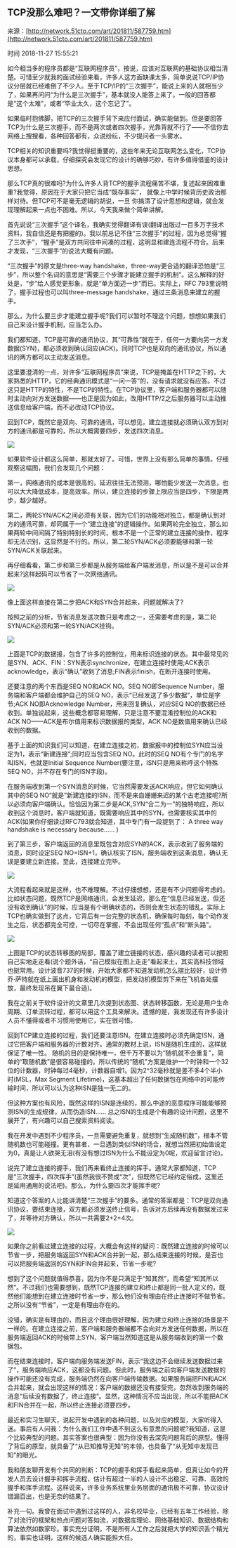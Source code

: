 ## TCP没那么难吧？一文带你详细了解

来源：[http://network.51cto.com/art/201811/587759.htm](http://network.51cto.com/art/201811/587759.htm)

时间 2018-11-27 15:55:21

如今相当多的程序员都是“互联网程序员”，按说，应该对互联网的基础协议相当清楚。可惜至少就我的面试经验来看，许多人这方面缺课太多，简单说说TCP/IP协议分层就已经难倒了不少人。至于TCP/IP的“三次握手”，能说上来的人就相当少了，如果再问问“为什么是三次握手”，基本就没人能答上来了。一般的回答都是“这个太难”，或者“毕业太久，这个忘记了”。
 
如果临时抱佛脚，把TCP的三次握手背下来应付面试，确实能做到。但是要回答TCP为什么是三次握手，而不是两次或者四次握手，光靠背就不行了——不信你去网络上搜搜看，各种回答都有，众说纷纭，不少提问者一头雾水。
 
TCP相关的知识重要吗?我觉得挺重要的，这些年来无论互联网怎么变化，TCP协议本身都可以承载，仔细探究会发现它的设计的确够巧妙，有许多值得借鉴的设计思想。
 
那么TCP真的很难吗?为什么许多人背TCP的握手流程痛苦不堪，复述起来困难重重?我觉得，原因在于大家只把它当成“既存事实”， 就像上中学时候背历史政治那样对待。但TCP可不是毫无逻辑的胡说，一旦 你搞清了设计思想和逻辑，就会发现理解起来一点也不困难。所以，今天我来做个简单讲解。
 
首先说说“三次握手”这个译名，我确实觉得翻译有误(翻译出版过一百多万字技术资料，我自信还是有把握的)。我以前总记不住“三次握手”的过程，因为总觉得“握了三次手”，“握手”是双方共同往中间凑的过程，这明显和建连流程不符合。后来才发现，“三次握手”的说法大概有问题。
 
“三次握手”的原文是three-way handshake，three-way更合适的翻译恐怕是“三步”，所以整个名词的意思是“需要三个步骤才能建立握手的机制”。这么解释的好处是，“步”给人感觉更形象，就是“单方面迈一步”而已。实际上，RFC 793里说明了，握手过程也可以叫three-message handshake，通过三条消息来建立的握手。
 
那么，为什么要三步才能建立握手呢?我们可以暂时不理这个问题，想想如果我们自己来设计握手机制，应当怎么办。
 
我们都知道，TCP是可靠的通讯协议，其“可靠性”就在于，任何一方要向另一方发数据(SYN)，都必须收到确认回应(ACK)。同时TCP也是双向的通讯协议，所以通讯的两方都可以主动发送消息。
 
这里要澄清的一点，对许多“互联网程序员”来说，TCP是掩盖在HTTP之下的，大家熟悉的HTTP，它的经典通讯模式是“一问一答”的，没有请求就没有应答。不过这只是HTTP的特性，不是TCP的特性。在TCP协议里，客户端和服务器都可以随时主动向对方发送数据——也正是因为如此，改用HTTP/2之后服务器可以主动推送信息给客户端，而不必改动TCP协议。
 
回到TCP，既然它是双向、可靠的通讯，可以想见，建立连接就必须确认双方到对方的通讯都是可靠的，所以大概需要四步，发送四次消息。
 
![][0]
 
如果软件设计都这么简单，那就太好了。可惜，世界上没有那么简单的事情。仔细观察这幅图，我们会发现几个问题：
 
第一，网络通讯的成本是很高的，延迟往往无法预测，哪怕能少发送一次消息，也可以大大降低成本，提高效率。所以，建立连接的步骤上限应当是四步，下限是两步，越少越好。
 
第二，两轮SYN/ACK之间必须有关联，因为它们的功能相对独立，都是确认到对方的通讯可靠，却同属于一个“建立连接”的逻辑操作。如果两轮完全独立，那么如果两轮中间间隔了特别特别长的时间，根本不是一个正常的建立连接的操作，程序却无法识别，这显然是不行的。所以，第二轮SYN/ACK必须要能够和第一轮SYN/ACK关联起来。
 
再仔细看看，第二步和第三步都是从服务端给客户端发消息，所以是不是可以合并起来?这样起码可以节省了一次网络通讯。
 
![][1]
 
像上面这样直接在第二步把ACK和SYN合并起来，问题就解决了?
 
按照之前的分析，节省消息发送次数只是考虑之一，还需要考虑的是，第二轮SYN/ACK必须和第一轮SYN/ACK挂钩。
 
![][2]
 
上面是TCP的数据报，包含了许多的控制位，用来标识连接的状态。其中最常见的是SYN、ACK、FIN：SYN表示synchronize，在建立连接时使用;ACK表示acknowledge，表示“确认”收到了消息;FIN表示finish，在断开连接时使用。
 
还要注意的两个东西是SEQ NO和ACK NO。SEQ NO即Sequence Number，服务端和客户端都会维护自己的SEQ NO，表示“已经发送了多少数据”，单位是字节;ACK NO即Acknowledge Number，用来回复确认，对应SEQ NO的数据已经收到。单独说起来，这些概念都容易理解，只是注意不要混淆控制位的ACK和ACK NO——ACK是布尔值用来标识数据报的类型，ACK NO是数值用来确认已经收到的数据。
 
基于上面的知识我们可以知道，在建立连接之初，数据报中的控制位SYN应当设定为1，表示“新建连接”;同时应当包含SEQ NO。此时的SEQ NO有个专门的名字叫ISN，也就是Initial Sequence Number(要注意，ISN只是用来称呼这个特殊SEQ NO，并不存在专门的ISN字段)。
 
在服务端收到第一个SYN消息的时候，它当然需要发送ACK响应，但它如何确认其中的SEQ NO“就是”新建连接的ISN，而不是来自姗姗来迟的某个古老连接呢?所以必须向客户端确认。恰恰因为第二步是ACK,SYN“合二为一”的独特响应，所以收到这个消息时，客户端就知道，既需要响应其中的SYN，也需要核实其中的ACK(如果你仔细读过RFC793就会知道，其中专门有一段提到了： A three way handshake is necessary because…… )
 
到了第三步，客户端返回的消息里既包含对应SYN的ACK，表示收到了服务端的消息，同时设定SEQ NO=ISN+1，确认核实了ISN。服务端收到这条消息，确认无误是要建立新连接。至此，连接建立完毕。
 
![][3]
 
大流程看起来就是这样，也不难理解。不过仔细想想，还是有不少问题得考虑的。比如状态问题，既然TCP是网络通讯，会发生延迟，那么在“信息已经发送，但还没有收到确认”的时候，应当是有个明确状态的，否则会发生状态的错乱。实际上TCP也确实做到了这点，它背后有一台完整的状态机，确保每时每刻，每个动作发生之后，状态都完全可控，一切尽在掌握，不会出现任何“孤点”和“断头路”。
 
![][4]
 
上图是TCP的状态转移图的局部，覆盖了建立链接的状态，感兴趣的读者可以按照自己实地走走看(说个题外话，“自己模拟在图上走走”看起来土，其实高科技领域也挺常用。设计波音737的时候，开始大家都不知道发动机怎么摆比较好，设计师乔·萨特就在纸上画出机身和发动机的模型，把发动机模型剪下来在飞机各处摆放，最终发现吊在翼下最合适)。
 
我在之前关于软件设计的文章里几次提到状态图、状态转移函数，无论是用户生命周期、订单流转过程，都可以用这个工具来解决。遗憾的是，我发现还有许多设计人员不懂得或者不习惯用使用它，实在很可惜。
 
回到TCP建立连接的过程，我们还要注意ISN。在建立连接时必须先确定ISN，通过它把客户端和服务器的计数对齐。通常的教材上说，ISN是随机生成的，这样就保证了唯一性。 随机的目的是保持唯一，但千万不要以为“随机就不会重复”，简单的“取随机数”是很容易碰撞的。所以传统的“随机”方案是维护一个时钟和一个32位的计数器，时钟每过4毫秒，计数器自增1。因为2^32毫秒就是差不多4个半小时(MSL，Max Segment Lifetime)，这基本超出了任何数据包在网络中的可能传输时间，所以可以认为这种ISN是独一无二的。
 
但这种方案也有风险，既然这样的ISN是连续的，那么中途的恶意程序可能能够预测ISN的生成规律，从而伪造ISN…… 总之ISN的生成是个有趣的设计问题，这里不展开了，有兴趣可以自己搜索资料阅读。
 
我在开发中遇到不少程序员，一旦需要避免重复，就想到“生成随机数”，根本不管随机数也可能碰撞。更有甚者，一旦遇到类似ISN的场合，就想当然把初始值设定为0，真是让人欲哭无泪(有没有想过ISN为什么不能设定为0呢，欢迎留言讨论)。
 
说完了建立连接的握手，我们再来看终止连接的挥手。通常大家都知道，TCP是“三次握手，四次挥手”(虽然我很不赞成“次”，但既然它已经约定俗成，这里还是延用通用的说法吧)。那么，为什么要四次才能挥手呢?
 
知道这个答案的人比能讲清楚“三次握手”的要多。通常的答案都是：TCP是双向通讯协议，要结束连接，双方都必须发送终止信号，告诉对方后续再没有数据发过来了，并等待对方确认，所以一共需要2+2=4次。
 
![][5]
 
如果你之前看过建立连接的过程，大概会有这样的疑问：既然建立连接的时候可以节省一步，把服务端返回SYN和ACK合并到一起，那么结束连接的时候，是否也可以把服务端返回的SYN和FIN合并起来，节省一步呢?
 
想到了这个问题就值得恭喜，因为你不是只满足于“知其然”，而希望“知其所以然”。不过我们也需要想到，既然TCP连接的建立和终止都是同一批人定义的，既然他们能想到在建立连接时节省一步，那么他们没有理由在终止连接时不做节省。之所以没有“节省”，一定是有理由存在的。
 
没错，确实是有理由的，而且这个理由很好理解，因为建立和终止连接的场景是不一样的。在建立连接之前，客户端和服务器端都不会向对方发送任何数据，所以在服务端返回ACK的时候带上SYN，客户端当然知道这是从服务端收到的第一个数据包。
 
而在结束连接时，客户端向服务端发送FIN，表示“我这边不会继续发送数据过来了”，服务端响应ACK，这都没有问题。但此时，服务端之前向客户端发送数据的操作可能还没有完成，服务端仍然在向客户端传输数据。如果服务端把FIN和ACK合并起来，就会出现这样的情况：客户端的数据还没有接受完，忽然收到服务端的消息“后续没有数据了，终止连接”。显然，这种情况不应当出现，所以不能把ACK和FIN合并在一起，所以终止连接必须要四步。
 
最近和实习生聊天，说起开发中遇到的各种问题，以及对应的模型，大家听得入迷。事后有人问我：为什么我们工作中遇不到这么有意思的问题呢?我知道，这是个比较典型的问题。其实答案也很典型：因为你没有去深究问题背后的原型。懂得了背后的原型，就具备了“从已知推导无知”的本领，也具备了“从无知中发现已知”的眼光。
 
我和朋友聊开发有个共同的判断：TCP的握手和挥手看起来简单，但真让如今的开发人员去设计握手和挥手流程，估计有超过一半的人设计不出稳定、可靠、高效的握手和挥手流程。这样说来，许多业务系统里业务层面的通讯极不可靠，协议设计错漏百出，也是无奈的结果了。
 
补充一句。我曾在面试中遇到过这样的人，非名校毕业，已经有五年工作经验，除了对流行的框架和热点问题对答如流，对数据库理论、网络基础知识、数据结构和算法依然如数家珍。事实充分证明，不是所有人工作之后就把大学的知识丢个精光的，事实也证明，这样的候选人确实能担大任。

[0]: ./img/VRVZRn6.jpg 
[1]: ./img/2Az2MjV.jpg 
[2]: ./img/q6RJRjA.jpg 
[3]: ./img/nmYrq2n.jpg 
[4]: ./img/6v6jMnv.jpg 
[5]: ./img/eyu2YvA.jpg 